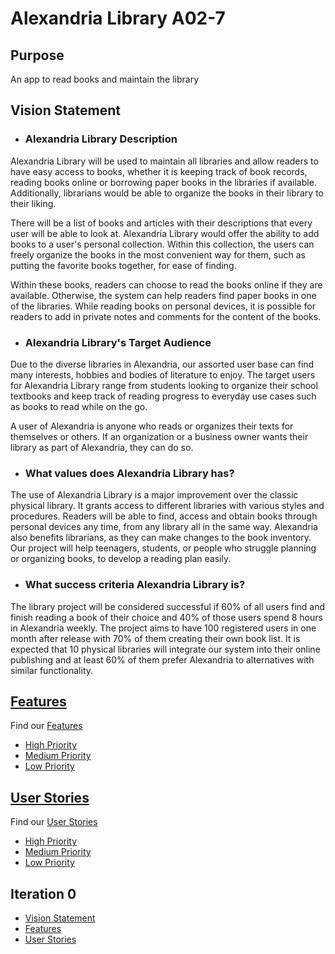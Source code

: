 # Alexandria Library A02-7

## Purpose
An app to read books and maintain the library

## Vision Statement

- ### Alexandria Library Description

Alexandria Library will be used to maintain all libraries and allow readers to have easy access to books, whether it is keeping track of book records, reading books online or borrowing paper books in the libraries if available. Additionally, librarians would be able to organize the books in their library to their liking.

There will be a list of books and articles with their descriptions that every user will be able to look at. Alexandria Library would offer the ability to add books to a user's personal collection. Within this collection, the users can freely organize the books in the most convenient way for them, such as putting the favorite books together, for ease of finding.

Within these books, readers can choose to read the books online if they are available. Otherwise, the system can help readers find paper books in one of the libraries. While reading books on personal devices, it is possible for readers to add in private notes and comments for the content of the books.

- ### Alexandria Library's Target Audience

Due to the diverse libraries in Alexandria, our assorted user base can find many interests, hobbies and bodies of literature to enjoy. The target users for Alexandria Library range from students looking to organize their school textbooks and keep track of reading progress to everyday use cases such as books to read while on the go.

A user of Alexandria is anyone who reads or organizes their texts for themselves or others. If an organization or a business owner wants their library as part of Alexandria, they can do so.

- ### What values does Alexandria Library has?
The use of Alexandria Library is a major improvement over the classic physical library. It grants access to different libraries with various styles and procedures. Readers will be able to find, access and obtain books through personal devices any time, from any library all in the same way. Alexandria also benefits librarians, as they can make changes to the book inventory. Our project will help teenagers, students, or people who struggle planning or organizing books, to develop a reading plan easily.

- ### What success criteria Alexandria Library is?
The library project will be considered successful if 60% of all users find and finish reading a book of their choice and 40% of those users spend 8 hours in Alexandria weekly. The project aims to have 100 registered users in one month after release with 70% of them creating their own book list. It is expected that 10 physical libraries will integrate our system into their online publishing and at least 60% of them prefer Alexandria to alternatives with similar functionality.


## [Features](https://code.cs.umanitoba.ca/comp3350-winter2024/alexandrialibrary/-/issues/?sort=created_date&state=opened&label_name%5B%5D=Feature&first_page_size=20)
Find our [Features](https://code.cs.umanitoba.ca/comp3350-winter2024/alexandrialibrary/-/issues/?sort=created_date&state=opened&label_name%5B%5D=Feature&first_page_size=20)
- [High Priority](https://code.cs.umanitoba.ca/comp3350-winter2024/alexandrialibrary/-/issues/?sort=created_date&state=opened&label_name%5B%5D=Feature&label_name%5B%5D=High%20Priority&first_page_size=20)
- [Medium Priority](https://code.cs.umanitoba.ca/comp3350-winter2024/alexandrialibrary/-/issues/?sort=created_date&state=opened&label_name%5B%5D=Feature&label_name%5B%5D=Medium%20Priority&first_page_size=20)
- [Low Priority](https://code.cs.umanitoba.ca/comp3350-winter2024/alexandrialibrary/-/issues/?sort=created_date&state=opened&label_name%5B%5D=Feature&label_name%5B%5D=Low%20Priority&first_page_size=20)

## [User Stories](https://code.cs.umanitoba.ca/comp3350-winter2024/alexandrialibrary/-/issues/?sort=created_date&state=opened&label_name%5B%5D=User%20Story&first_page_size=20)
Find our [User Stories](https://code.cs.umanitoba.ca/comp3350-winter2024/alexandrialibrary/-/issues/?sort=created_date&state=opened&label_name%5B%5D=User%20Story&first_page_size=20)
- [High Priority](https://code.cs.umanitoba.ca/comp3350-winter2024/alexandrialibrary/-/issues/?sort=created_date&state=opened&label_name%5B%5D=User%20Story&label_name%5B%5D=High%20Priority&first_page_size=20)
- [Medium Priority](https://code.cs.umanitoba.ca/comp3350-winter2024/alexandrialibrary/-/issues/?sort=created_date&state=opened&label_name%5B%5D=User%20Story&label_name%5B%5D=Medium%20Priority&first_page_size=20)
- [Low Priority](https://code.cs.umanitoba.ca/comp3350-winter2024/alexandrialibrary/-/issues/?sort=created_date&state=opened&label_name%5B%5D=User%20Story&label_name%5B%5D=Low%20Priority&first_page_size=20)


## Iteration 0
- [Vision Statement](https://code.cs.umanitoba.ca/comp3350-winter2024/alexandrialibrary/-/blob/main/vision_statement.md?ref_type=heads)
- [Features](https://code.cs.umanitoba.ca/comp3350-winter2024/alexandrialibrary/-/issues/?sort=created_date&state=opened&label_name%5B%5D=Feature&first_page_size=20)
- [User Stories](https://code.cs.umanitoba.ca/comp3350-winter2024/alexandrialibrary/-/issues/?sort=created_date&state=opened&label_name%5B%5D=User%20Story&first_page_size=20)
